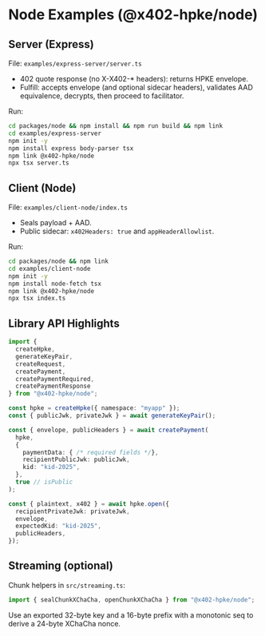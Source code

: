 # Node Examples (@x402-hpke/node)

## Server (Express)
File: `examples/express-server/server.ts`

- 402 quote response (no X-X402-* headers): returns HPKE envelope.
- Fulfill: accepts envelope (and optional sidecar headers), validates AAD equivalence, decrypts, then proceed to facilitator.

Run:
```bash
cd packages/node && npm install && npm run build && npm link
cd examples/express-server
npm init -y
npm install express body-parser tsx
npm link @x402-hpke/node
npx tsx server.ts
```

## Client (Node)
File: `examples/client-node/index.ts`

- Seals payload + AAD.
- Public sidecar: `x402Headers: true` and `appHeaderAllowlist`.

Run:
```bash
cd packages/node && npm link
cd examples/client-node
npm init -y
npm install node-fetch tsx
npm link @x402-hpke/node
npx tsx index.ts
```

## Library API Highlights

```ts
import { 
  createHpke,
  generateKeyPair,
  createRequest,
  createPayment,
  createPaymentRequired,
  createPaymentResponse
} from "@x402-hpke/node";

const hpke = createHpke({ namespace: "myapp" });
const { publicJwk, privateJwk } = await generateKeyPair();

const { envelope, publicHeaders } = await createPayment(
  hpke,
  {
    paymentData: { /* required fields */},
    recipientPublicJwk: publicJwk,
    kid: "kid-2025",
  },
  true // isPublic
);

const { plaintext, x402 } = await hpke.open({
  recipientPrivateJwk: privateJwk,
  envelope,
  expectedKid: "kid-2025",
  publicHeaders,
});
```

## Streaming (optional)

Chunk helpers in `src/streaming.ts`:
```ts
import { sealChunkXChaCha, openChunkXChaCha } from "@x402-hpke/node";
```
Use an exported 32-byte key and a 16-byte prefix with a monotonic seq to derive a 24-byte XChaCha nonce.